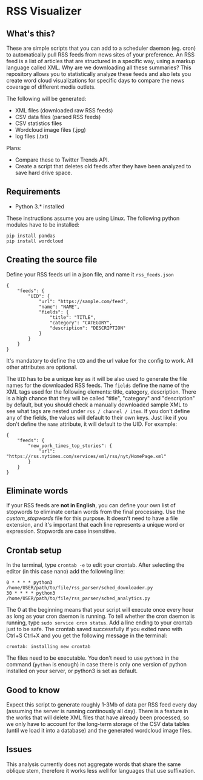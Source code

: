 # RSS Visualizer

## What's this?

These are simple scripts that you can add to a scheduler daemon (eg. cron) to automatically pull RSS feeds from news sites of your preference. An RSS feed is a list of articles that are structured in a specific way, using a markup language called XML. Why are we downloading all these summaries? This repository allows you to statistically analyze these feeds and also lets you create word cloud visualizations for specific days to compare the news coverage of different media outlets.

The following will be generated:
* XML files (downloaded raw RSS feeds)
* CSV data files (parsed RSS feeds)
* CSV statistics files
* Wordcloud image files (.jpg)
* log files (.txt)

Plans:

* Compare these to Twitter Trends API.
* Create a script that deletes old feeds after they have been analyzed to save hard drive space.

## Requirements

* Python 3.* installed

These instructions assume you are using Linux. The following python modules have to be installed:

```
pip install pandas
pip install wordcloud
```

## Creating the source file

Define your RSS feeds url in a json file, and name it `rss_feeds.json`

```
{
    "feeds": {
        "UID": {
            "url": "https://sample.com/feed",
            "name": "NAME",
            "fields": {
                "title": "TITLE",
                "category": "CATEGORY",
                "description": "DESCRIPTION"
            }
        }
    }
}
```

It's mandatory to define the `UID` and the url value for the config to work. All other attributes are optional.

The `UID` has to be a unique key as it will be also used to generate the file names for the downloaded RSS feeds. The `fields` define the name of the XML tags used for the following elements: title, category, description. There is a high chance that they will be called "title", "category" and "description" by default, but you should check a manually downloaded sample XML to see what tags are nested under `rss / channel / item`. If you don't define any of the fields, the values will default to their own keys. Just like if you don't define the `name` attribute, it will default to the UID. For example:

```
{
    "feeds": {
        "new_york_times_top_stories": {
            "url": "https://rss.nytimes.com/services/xml/rss/nyt/HomePage.xml"
        }
    }
}
```

## Eliminate words

If your RSS feeds are **not in English**, you can define your own list of stopwords to eliminate certain words from the final processing. Use the *custom_stopwords* file for this purpose. It doesn't need to have a file extension, and it's important that each line represents a unique word or expression. Stopwords are case insensitive.

## Crontab setup

In the terminal, type `crontab -e` to edit your crontab. After selecting the editor (in this case nano) add the following line:

```
0 * * * * python3 /home/USER/path/to/file/rss_parser/sched_downloader.py
30 * * * * python3 /home/USER/path/to/file/rss_parser/sched_analytics.py

```

The 0 at the beginning means that your script will execute once every hour as long as your cron daemon is running. To tell whether the cron daemon is running, type `sudo service cron status`. Add a line ending to your crontab just to be safe. The crontab saved successfully if you exited nano with Ctrl+S Ctrl+X and you get the following message in the terminal:

`crontab: installing new crontab`

The files need to be executable. You don't need to use `python3` in the command (`python` is enough) in case there is only one version of python installed on your server, or python3 is set as default.

## Good to know

Expect this script to generate roughly 1-3Mb of data per RSS feed every day (assuming the server is running continously all day). There is a feature in the works that will delete XML files that have already been processed, so we only have to account for the long-term storage of the CSV data tables (until we load it into a database) and the generated wordcloud image files.

## Issues

This analysis currently does not aggregate words that share the same oblique stem, therefore it works less well for languages that use suffixation.
